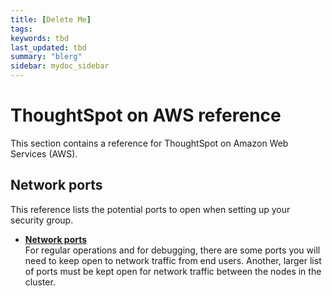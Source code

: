 ```yaml
---
title: [Delete Me]
tags:
keywords: tbd
last_updated: tbd
summary: "blerg"
sidebar: mydoc_sidebar
---
```

# ThoughtSpot on AWS reference

This section contains a reference for ThoughtSpot on Amazon Web Services (AWS).

## Network ports

This reference lists the potential ports to open when setting up your security group.

-   **[Network ports](../../admin/setup/firewall_ports.html)**  
For regular operations and for debugging, there are some ports you will need to keep open to network traffic from end users. Another, larger list of ports must be kept open for network traffic between the nodes in the cluster.
